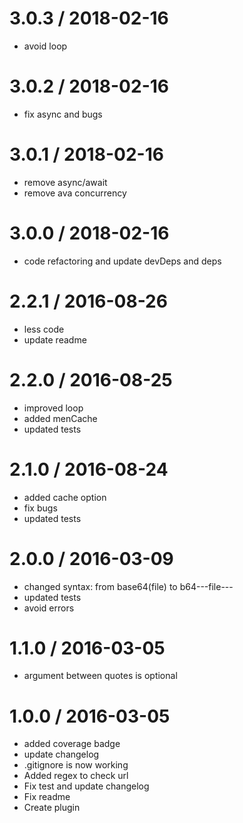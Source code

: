 3.0.3 / 2018-02-16
==================

  * avoid loop

3.0.2 / 2018-02-16
==================

  * fix async and bugs

3.0.1 / 2018-02-16
==================

  * remove async/await
  * remove ava concurrency

3.0.0 / 2018-02-16
==================

  * code refactoring and update devDeps and deps

2.2.1 / 2016-08-26
==================

  * less code
  * update readme

2.2.0 / 2016-08-25
==================

  * improved loop
  * added menCache
  * updated tests

2.1.0 / 2016-08-24
==================

  * added cache option
  * fix bugs
  * updated tests

2.0.0 / 2016-03-09
==================

  * changed syntax: from base64(file) to b64---file---
  * updated tests
  * avoid errors

1.1.0 / 2016-03-05
==================

  * argument between quotes is optional

1.0.0 / 2016-03-05
==================

  * added coverage badge
  * update changelog
  * .gitignore is now working
  * Added regex to check url
  * Fix test and update changelog
  * Fix readme
  * Create plugin
